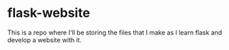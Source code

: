 # flask-website
This is a repo where I'll be storing the files that I make as I learn flask and develop a website with it.
